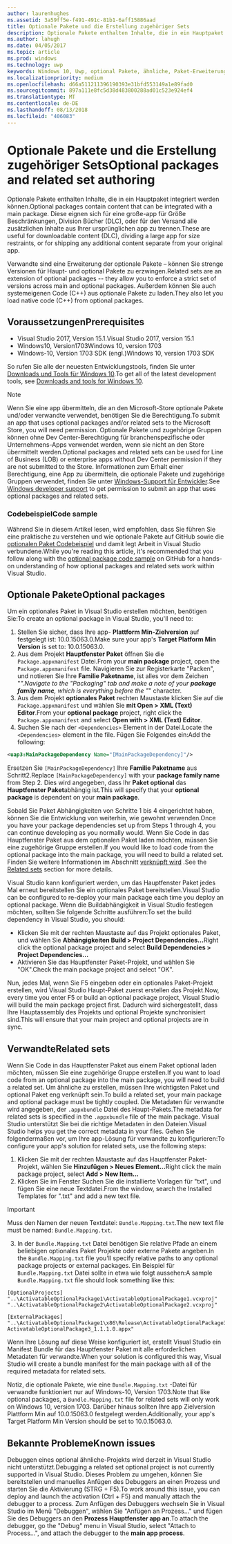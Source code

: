 ```yaml
---
author: laurenhughes
ms.assetid: 3a59ff5e-f491-491c-81b1-6aff15886aad
title: Optionale Pakete und die Erstellung zugehöriger Sets
description: Optionale Pakete enthalten Inhalte, die in ein Hauptpaket integriert werden können. Diese sind nützlich für herunterladbare Inhalte (DLC), da große Apps so im Hinblick auf Größenbeschränkungen geteilt werden, oder auch, um zusätzliche Inhalte getrennt von der ursprünglichen App zu liefern.
ms.author: lahugh
ms.date: 04/05/2017
ms.topic: article
ms.prod: windows
ms.technology: uwp
keywords: Windows 10, Uwp, optional Pakete, ähnliche, Paket-Erweiterung, visual studio
ms.localizationpriority: medium
ms.openlocfilehash: d66a511211396190393e31bfd553149a1e89fad0
ms.sourcegitcommit: 897a111e8fc5d38d483800288ad01c523e924ef4
ms.translationtype: MT
ms.contentlocale: de-DE
ms.lasthandoff: 08/13/2018
ms.locfileid: "406083"
---
```

# <a name="optional-packages-and-related-set-authoring"></a><span data-ttu-id="d49cb-105">Optionale Pakete und die Erstellung zugehöriger Sets</span><span class="sxs-lookup"><span data-stu-id="d49cb-105">Optional packages and related set authoring</span></span>
<span data-ttu-id="d49cb-106">Optionale Pakete enthalten Inhalte, die in ein Hauptpaket integriert werden können.</span><span class="sxs-lookup"><span data-stu-id="d49cb-106">Optional packages contain content that can be integrated with a main package.</span></span> <span data-ttu-id="d49cb-107">Diese eignen sich für eine große-app für Größe Beschränkungen, Division Bücher (DLC), oder für den Versand alle zusätzlichen Inhalte aus Ihrer ursprünglichen app zu trennen.</span><span class="sxs-lookup"><span data-stu-id="d49cb-107">These are useful for downloadable content (DLC), dividing a large app for size restraints, or for shipping any additional content separate from your original app.</span></span>

<span data-ttu-id="d49cb-108">Verwandte sind eine Erweiterung der optionale Pakete – können Sie strenge Versionen für Haupt- und optional Pakete zu erzwingen.</span><span class="sxs-lookup"><span data-stu-id="d49cb-108">Related sets are an extension of optional packages -- they allow you to enforce a strict set of versions across main and optional packages.</span></span> <span data-ttu-id="d49cb-109">Außerdem können Sie auch systemeigenen Code (C++) aus optionale Pakete zu laden.</span><span class="sxs-lookup"><span data-stu-id="d49cb-109">They also let you load native code (C++) from optional packages.</span></span> 

## <a name="prerequisites"></a><span data-ttu-id="d49cb-110">Voraussetzungen</span><span class="sxs-lookup"><span data-stu-id="d49cb-110">Prerequisites</span></span>

- <span data-ttu-id="d49cb-111">Visual Studio 2017, Version 15.1.</span><span class="sxs-lookup"><span data-stu-id="d49cb-111">Visual Studio 2017, version 15.1</span></span>
- <span data-ttu-id="d49cb-112">Windows10, Version1703</span><span class="sxs-lookup"><span data-stu-id="d49cb-112">Windows 10, version 1703</span></span>
- <span data-ttu-id="d49cb-113">Windows-10, Version 1703 SDK (engl.)</span><span class="sxs-lookup"><span data-stu-id="d49cb-113">Windows 10, version 1703 SDK</span></span>

<span data-ttu-id="d49cb-114">So rufen Sie alle der neuesten Entwicklungstools, finden Sie unter [Downloads und Tools für Windows 10](https://developer.microsoft.com/windows/downloads).</span><span class="sxs-lookup"><span data-stu-id="d49cb-114">To get all of the latest development tools, see [Downloads and tools for Windows 10](https://developer.microsoft.com/windows/downloads).</span></span>

> [!NOTE]
> <span data-ttu-id="d49cb-115">Wenn Sie eine app übermitteln, die an den Microsoft-Store optionale Pakete und/oder verwandte verwendet, benötigen Sie die Berechtigung.</span><span class="sxs-lookup"><span data-stu-id="d49cb-115">To submit an app that uses optional packages and/or related sets to the Microsoft Store, you will need permission.</span></span> <span data-ttu-id="d49cb-116">Optionale Pakete und zugehörige Gruppen können ohne Dev Center-Berechtigung für branchenspezifische oder Unternehmens-Apps verwendet werden, wenn sie nicht an den Store übermittelt werden.</span><span class="sxs-lookup"><span data-stu-id="d49cb-116">Optional packages and related sets can be used for Line of Business (LOB) or enterprise apps without Dev Center permission if they are not submitted to the Store.</span></span> <span data-ttu-id="d49cb-117">Informationen zum Erhalt einer Berechtigung, eine App zu übermitteln, die optionale Pakete und zugehörige Gruppen verwendet, finden Sie unter [Windows-Support für Entwickler](https://developer.microsoft.com/windows/support).</span><span class="sxs-lookup"><span data-stu-id="d49cb-117">See [Windows developer support](https://developer.microsoft.com/windows/support) to get permission to submit an app that uses optional packages and related sets.</span></span>

### <a name="code-sample"></a><span data-ttu-id="d49cb-118">Codebeispiel</span><span class="sxs-lookup"><span data-stu-id="d49cb-118">Code sample</span></span>
<span data-ttu-id="d49cb-119">Während Sie in diesem Artikel lesen, wird empfohlen, dass Sie führen Sie eine praktische zu verstehen und wie optionale Pakete auf GitHub sowie die [optionalen Paket Codebeispiel](https://github.com/AppInstaller/OptionalPackageSample) und damit legt Arbeit in Visual Studio verbundene.</span><span class="sxs-lookup"><span data-stu-id="d49cb-119">While you're reading this article, it's recommended that you follow along with the [optional package code sample](https://github.com/AppInstaller/OptionalPackageSample) on GitHub for a hands-on understanding of how optional packages and related sets work within Visual Studio.</span></span>

## <a name="optional-packages"></a><span data-ttu-id="d49cb-120">Optionale Pakete</span><span class="sxs-lookup"><span data-stu-id="d49cb-120">Optional packages</span></span>
<span data-ttu-id="d49cb-121">Um ein optionales Paket in Visual Studio erstellen möchten, benötigen Sie:</span><span class="sxs-lookup"><span data-stu-id="d49cb-121">To create an optional package in Visual Studio, you'll need to:</span></span>
1. <span data-ttu-id="d49cb-122">Stellen Sie sicher, dass Ihre app- **Plattform Min-Zielversion** auf festgelegt ist: 10.0.15063.0.</span><span class="sxs-lookup"><span data-stu-id="d49cb-122">Make sure your app's **Target Platform Min Version** is set to: 10.0.15063.0.</span></span>
2. <span data-ttu-id="d49cb-123">Aus dem Projekt **Hauptfenster Paket** öffnen Sie die `Package.appxmanifest` Datei.</span><span class="sxs-lookup"><span data-stu-id="d49cb-123">From your **main package** project, open the `Package.appxmanifest` file.</span></span> <span data-ttu-id="d49cb-124">Navigieren Sie zur Registerkarte "Packen", und notieren Sie Ihre **Familie Paketname**, ist alles vor dem Zeichen "_".</span><span class="sxs-lookup"><span data-stu-id="d49cb-124">Navigate to the "Packaging" tab and make a note of your **package family name**, which is everything before the "_" character.</span></span>
3. <span data-ttu-id="d49cb-125">Aus dem Projekt **optionales Paket** rechten Maustaste klicken Sie auf die `Package.appxmanifest` und wählen Sie **mit Open > XML (Text) Editor**.</span><span class="sxs-lookup"><span data-stu-id="d49cb-125">From your **optional package** project, right click the `Package.appxmanifest` and select **Open with > XML (Text) Editor**.</span></span>
4. <span data-ttu-id="d49cb-126">Suchen Sie nach der `<Dependencies>` Element in der Datei.</span><span class="sxs-lookup"><span data-stu-id="d49cb-126">Locate the `<Dependencies>` element in the file.</span></span> <span data-ttu-id="d49cb-127">Fügen Sie Folgendes ein:</span><span class="sxs-lookup"><span data-stu-id="d49cb-127">Add the following:</span></span>

```XML
<uap3:MainPackageDependency Name="[MainPackageDependency]"/>
```

<span data-ttu-id="d49cb-128">Ersetzen Sie `[MainPackageDependency]` Ihre **Familie Paketname** aus Schritt2.</span><span class="sxs-lookup"><span data-stu-id="d49cb-128">Replace `[MainPackageDependency]` with your **package family name** from Step 2.</span></span> <span data-ttu-id="d49cb-129">Dies wird angegeben, dass Ihr **Paket optional** das **Hauptfenster Paket**abhängig ist.</span><span class="sxs-lookup"><span data-stu-id="d49cb-129">This will specify that your **optional package** is dependent on your **main package**.</span></span>

<span data-ttu-id="d49cb-130">Sobald Sie Paket Abhängigkeiten von Schritte 1 bis 4 eingerichtet haben, können Sie die Entwicklung von weiterhin, wie gewohnt verwenden.</span><span class="sxs-lookup"><span data-stu-id="d49cb-130">Once you have your package dependencies set up from Steps 1 through 4, you can continue developing as you normally would.</span></span> <span data-ttu-id="d49cb-131">Wenn Sie Code in das Hauptfenster Paket aus dem optionalen Paket laden möchten, müssen Sie eine zugehörige Gruppe erstellen.</span><span class="sxs-lookup"><span data-stu-id="d49cb-131">If you would like to load code from the optional package into the main package, you will need to build a related set.</span></span> <span data-ttu-id="d49cb-132">Finden Sie weitere Informationen im Abschnitt [verknüpft wird](#related_sets) .</span><span class="sxs-lookup"><span data-stu-id="d49cb-132">See the [Related sets](#related_sets) section for more details.</span></span>

<span data-ttu-id="d49cb-133">Visual Studio kann konfiguriert werden, um das Hauptfenster Paket jedes Mal erneut bereitstellen Sie ein optionales Paket bereitstellen.</span><span class="sxs-lookup"><span data-stu-id="d49cb-133">Visual Studio can be configured to re-deploy your main package each time you deploy an optional package.</span></span> <span data-ttu-id="d49cb-134">Wenn die Buildabhängigkeit in Visual Studio festlegen möchten, sollten Sie folgende Schritte ausführen:</span><span class="sxs-lookup"><span data-stu-id="d49cb-134">To set the build dependency in Visual Studio, you should:</span></span>

- <span data-ttu-id="d49cb-135">Klicken Sie mit der rechten Maustaste auf das Projekt optionales Paket, und wählen Sie **Abhängigkeiten Build > Project Dependencies...**</span><span class="sxs-lookup"><span data-stu-id="d49cb-135">Right click the optional package project and select **Build Dependencies > Project Dependencies...**</span></span>
- <span data-ttu-id="d49cb-136">Aktivieren Sie das Hauptfenster Paket-Projekt, und wählen Sie "OK".</span><span class="sxs-lookup"><span data-stu-id="d49cb-136">Check the main package project and select "OK".</span></span> 

<span data-ttu-id="d49cb-137">Nun, jedes Mal, wenn Sie F5 eingeben oder ein optionales Paket-Projekt erstellen, wird Visual Studio Haupt-Paket zuerst erstellen das Projekt.</span><span class="sxs-lookup"><span data-stu-id="d49cb-137">Now, every time you enter F5 or build an optional package project, Visual Studio will build the main package project first.</span></span> <span data-ttu-id="d49cb-138">Dadurch wird sichergestellt, dass Ihre Hauptassembly des Projekts und optional Projekte synchronisiert sind.</span><span class="sxs-lookup"><span data-stu-id="d49cb-138">This will ensure that your main project and optional projects are in sync.</span></span>

## <span data-ttu-id="d49cb-139">Verwandte<a name="related_sets"></a></span><span class="sxs-lookup"><span data-stu-id="d49cb-139">Related sets<a name="related_sets"></a></span></span>

<span data-ttu-id="d49cb-140">Wenn Sie Code in das Hauptfenster Paket aus einem Paket optional laden möchten, müssen Sie eine zugehörige Gruppe erstellen.</span><span class="sxs-lookup"><span data-stu-id="d49cb-140">If you want to load code from an optional package into the main package, you will need to build a related set.</span></span> <span data-ttu-id="d49cb-141">Um ähnliche zu erstellen, müssen Ihre wichtigsten Paket und optional Paket eng verknüpft sein.</span><span class="sxs-lookup"><span data-stu-id="d49cb-141">To build a related set, your main package and optional package must be tightly coupled.</span></span> <span data-ttu-id="d49cb-142">Die Metadaten für verwandte wird angegeben, der `.appxbundle` Datei des Haupt-Pakets.</span><span class="sxs-lookup"><span data-stu-id="d49cb-142">The metadata for related sets is specified in the `.appxbundle` file of the main package.</span></span> <span data-ttu-id="d49cb-143">Visual Studio unterstützt Sie bei die richtige Metadaten in den Dateien.</span><span class="sxs-lookup"><span data-stu-id="d49cb-143">Visual Studio helps you get the correct metadata in your files.</span></span> <span data-ttu-id="d49cb-144">Gehen Sie folgendermaßen vor, um Ihre app-Lösung für verwandte zu konfigurieren:</span><span class="sxs-lookup"><span data-stu-id="d49cb-144">To configure your app's solution for related sets, use the following steps:</span></span>

1. <span data-ttu-id="d49cb-145">Klicken Sie mit der rechten Maustaste auf das Hauptfenster Paket-Projekt, wählen Sie **Hinzufügen > Neues Element...**</span><span class="sxs-lookup"><span data-stu-id="d49cb-145">Right click the main package project, select **Add > New Item...**</span></span>
2. <span data-ttu-id="d49cb-146">Klicken Sie im Fenster Suchen Sie die installierte Vorlagen für "txt", und fügen Sie eine neue Textdatei.</span><span class="sxs-lookup"><span data-stu-id="d49cb-146">From the window, search the Installed Templates for ".txt" and add a new text file.</span></span>
> [!IMPORTANT]
> <span data-ttu-id="d49cb-147">Muss den Namen der neuen Textdatei: `Bundle.Mapping.txt`.</span><span class="sxs-lookup"><span data-stu-id="d49cb-147">The new text file must be named: `Bundle.Mapping.txt`.</span></span>
3. <span data-ttu-id="d49cb-148">In der `Bundle.Mapping.txt` Datei benötigen Sie relative Pfade an einem beliebigen optionales Paket Projekte oder externe Pakete angeben.</span><span class="sxs-lookup"><span data-stu-id="d49cb-148">In the `Bundle.Mapping.txt` file you'll specify relative paths to any optional package projects or external packages.</span></span> <span data-ttu-id="d49cb-149">Ein Beispiel für `Bundle.Mapping.txt` Datei sollte in etwa wie folgt aussehen:</span><span class="sxs-lookup"><span data-stu-id="d49cb-149">A sample `Bundle.Mapping.txt` file should look something like this:</span></span>

```syntax
[OptionalProjects]
"..\ActivatableOptionalPackage1\ActivatableOptionalPackage1.vcxproj"
"..\ActivatableOptionalPackage2\ActivatableOptionalPackage2.vcxproj"

[ExternalPackages]
"..\ActivatableOptionalPackage1\x86\Release\ActivatableOptionalPackage3_1.1.1.0\ ActivatableOptionalPackage3_1.1.1.0.appx"
```

<span data-ttu-id="d49cb-150">Wenn Ihre Lösung auf diese Weise konfiguriert ist, erstellt Visual Studio ein Manifest Bundle für das Hauptfenster Paket mit alle erforderlichen Metadaten für verwandte.</span><span class="sxs-lookup"><span data-stu-id="d49cb-150">When your solution is configured this way, Visual Studio will create a bundle manifest for the main package with all of the required metadata for related sets.</span></span> 

<span data-ttu-id="d49cb-151">Notiz, die optionale Pakete, wie eine `Bundle.Mapping.txt` -Datei für verwandte funktioniert nur auf Windows-10, Version 1703.</span><span class="sxs-lookup"><span data-stu-id="d49cb-151">Note that like optional packages, a `Bundle.Mapping.txt` file for related sets will only work on Windows 10, version 1703.</span></span> <span data-ttu-id="d49cb-152">Darüber hinaus sollten Ihre app Zielversion Plattform Min auf 10.0.15063.0 festgelegt werden.</span><span class="sxs-lookup"><span data-stu-id="d49cb-152">Additionally, your app's Target Platform Min Version should be set to 10.0.15063.0.</span></span>

## <span data-ttu-id="d49cb-153">Bekannte Probleme<a name="known_issues"></a></span><span class="sxs-lookup"><span data-stu-id="d49cb-153">Known issues<a name="known_issues"></a></span></span>

<span data-ttu-id="d49cb-154">Debuggen eines optional ähnliche-Projekts wird derzeit in Visual Studio nicht unterstützt.</span><span class="sxs-lookup"><span data-stu-id="d49cb-154">Debugging a related set optional project is not currently supported in Visual Studio.</span></span> <span data-ttu-id="d49cb-155">Dieses Problem zu umgehen, können Sie bereitstellen und manuelles Anfügen des Debuggers an einen Prozess und starten Sie die Aktivierung (STRG + F5).</span><span class="sxs-lookup"><span data-stu-id="d49cb-155">To work around this issue, you can deploy and launch the activation (Ctrl + F5) and manually attach the debugger to a process.</span></span> <span data-ttu-id="d49cb-156">Zum Anfügen des Debuggers wechseln Sie in Visual Studio im Menü "Debuggen", wählen Sie "Anfügen an Prozess..." und fügen Sie des Debuggers an den **Prozess Hauptfenster app an**.</span><span class="sxs-lookup"><span data-stu-id="d49cb-156">To attach the debugger, go the "Debug" menu in Visual Studio, select "Attach to Process...", and attach the debugger to the **main app process**.</span></span>